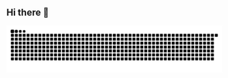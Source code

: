 ## Hi there 👋

<img alt="snake eating my contributions" src="https://raw.githubusercontent.com/FuadHmdn/FuadHmdn/output/github-contribution-grid-snake.svg" />

<!--
**FuadHmdn/FuadHmdn** is a ✨ _special_ ✨ repository because its `README.md` (this file) appears on your GitHub profile.

Here are some ideas to get you started:

- 🔭 I’m currently working on ...
- 🌱 I’m currently learning ...
- 👯 I’m looking to collaborate on ...
- 🤔 I’m looking for help with ...
- 💬 Ask me about ...
- 📫 How to reach me: ...
- 😄 Pronouns: ...
- ⚡ Fun fact: ...
-->
